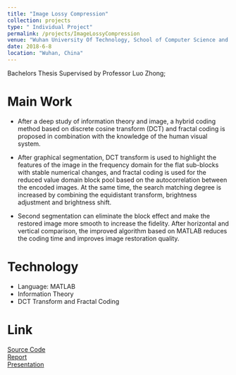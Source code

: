 ```yaml
---
title: "Image Lossy Compression"
collection: projects
type: " Individual Project"
permalink: /projects/ImageLossyCompression
venue: "Wuhan University Of Technology, School of Computer Science and Technology"
date: 2018-6-8
location: "Wuhan, China"
---
```

Bachelors Thesis Supervised by Professor Luo Zhong; <br>

Main Work
======
* After a deep study of information theory and image, a hybrid coding method based on discrete cosine transform (DCT) and fractal coding is proposed in combination with the knowledge of the human visual system.

* After graphical segmentation, DCT transform is used to highlight the features of the image in the frequency domain for the flat sub-blocks with stable numerical changes, and fractal coding is used for the reduced value domain block pool based on the autocorrelation between the encoded images. At the same time, the search matching degree is increased by combining the equidistant transform, brightness adjustment and brightness shift.

* Second segmentation can eliminate the block effect and make the restored image more smooth to increase the fidelity. After horizontal and vertical comparison, the improved algorithm based on MATLAB reduces the coding time and improves image restoration quality.


Technology
======
* Language: MATLAB
* Information Theory
* DCT Transform and Fractal Coding

Link
======
[Source Code](https://github.com/zheyuye/ImageLossyCompression) <br>
[Report](../files/ImageLossyCompression_report.pdf) <br>
[Presentation](../files/ImageLossyCompression_presentation.pptx)
